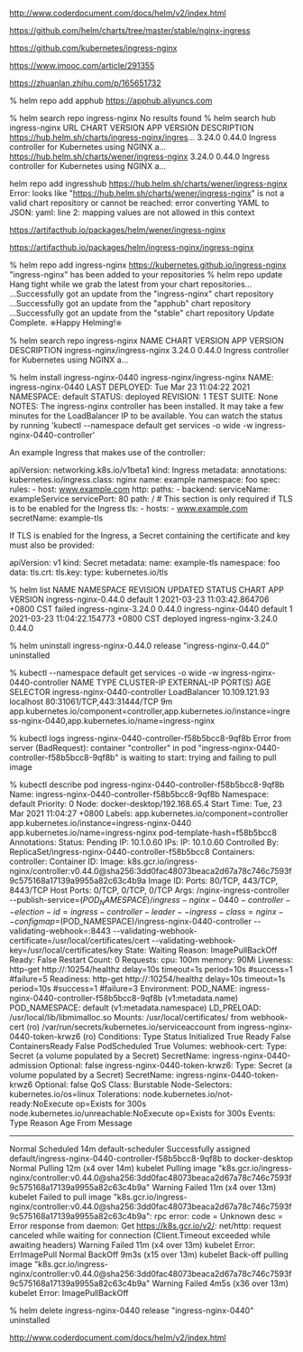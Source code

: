 http://www.coderdocument.com/docs/helm/v2/index.html

https://github.com/helm/charts/tree/master/stable/nginx-ingress


https://github.com/kubernetes/ingress-nginx

https://www.imooc.com/article/291355

https://zhuanlan.zhihu.com/p/165651732


 % helm repo add apphub https://apphub.aliyuncs.com

% helm search repo  ingress-nginx
No results found
% helm search hub ingress-nginx
URL                                               	CHART VERSION	APP VERSION	DESCRIPTION
https://hub.helm.sh/charts/ingress-nginx/ingres...	3.24.0       	0.44.0     	Ingress controller for Kubernetes using NGINX a...
https://hub.helm.sh/charts/wener/ingress-nginx    	3.24.0       	0.44.0     	Ingress controller for Kubernetes using NGINX a...

helm repo add ingresshub  https://hub.helm.sh/charts/wener/ingress-nginx 
Error: looks like "https://hub.helm.sh/charts/wener/ingress-nginx" is not a valid chart repository or cannot be reached: error converting YAML to JSON: yaml: line 2: mapping values are not allowed in this context

https://artifacthub.io/packages/helm/wener/ingress-nginx

https://artifacthub.io/packages/helm/ingress-nginx/ingress-nginx


 % helm repo add ingress-nginx https://kubernetes.github.io/ingress-nginx
"ingress-nginx" has been added to your repositories
% helm repo update
Hang tight while we grab the latest from your chart repositories...
...Successfully got an update from the "ingress-nginx" chart repository
...Successfully got an update from the "apphub" chart repository
...Successfully got an update from the "stable" chart repository
Update Complete. ⎈Happy Helming!⎈

 % helm search repo ingress-nginx
NAME                       	CHART VERSION	APP VERSION	DESCRIPTION
ingress-nginx/ingress-nginx	3.24.0       	0.44.0     	Ingress controller for Kubernetes using NGINX a...

 % helm install ingress-nginx-0440  ingress-nginx/ingress-nginx
NAME: ingress-nginx-0440
LAST DEPLOYED: Tue Mar 23 11:04:22 2021
NAMESPACE: default
STATUS: deployed
REVISION: 1
TEST SUITE: None
NOTES:
The ingress-nginx controller has been installed.
It may take a few minutes for the LoadBalancer IP to be available.
You can watch the status by running 'kubectl --namespace default get services -o wide -w ingress-nginx-0440-controller'

An example Ingress that makes use of the controller:

  apiVersion: networking.k8s.io/v1beta1
  kind: Ingress
  metadata:
    annotations:
      kubernetes.io/ingress.class: nginx
    name: example
    namespace: foo
  spec:
    rules:
      - host: www.example.com
        http:
          paths:
            - backend:
                serviceName: exampleService
                servicePort: 80
              path: /
    # This section is only required if TLS is to be enabled for the Ingress
    tls:
        - hosts:
            - www.example.com
          secretName: example-tls

If TLS is enabled for the Ingress, a Secret containing the certificate and key must also be provided:

  apiVersion: v1
  kind: Secret
  metadata:
    name: example-tls
    namespace: foo
  data:
    tls.crt: <base64 encoded cert>
    tls.key: <base64 encoded key>
  type: kubernetes.io/tls

% helm list
NAME                	NAMESPACE	REVISION	UPDATED                             	STATUS  	CHART               	APP VERSION
ingress-nginx-0.44.0	default  	1       	2021-03-23 11:03:42.864706 +0800 CST	failed  	ingress-nginx-3.24.0	0.44.0
ingress-nginx-0440  	default  	1       	2021-03-23 11:04:22.154773 +0800 CST	deployed	ingress-nginx-3.24.0	0.44.0

 % helm uninstall ingress-nginx-0.44.0
release "ingress-nginx-0.44.0" uninstalled

% kubectl --namespace default get services -o wide -w ingress-nginx-0440-controller
NAME                            TYPE           CLUSTER-IP      EXTERNAL-IP   PORT(S)                      AGE   SELECTOR
ingress-nginx-0440-controller   LoadBalancer   10.109.121.93   localhost     80:31061/TCP,443:31444/TCP   9m    app.kubernetes.io/component=controller,app.kubernetes.io/instance=ingress-nginx-0440,app.kubernetes.io/name=ingress-nginx

 % kubectl logs ingress-nginx-0440-controller-f58b5bcc8-9qf8b
Error from server (BadRequest): container "controller" in pod "ingress-nginx-0440-controller-f58b5bcc8-9qf8b" is waiting to start: trying and failing to pull image


% kubectl describe pod  ingress-nginx-0440-controller-f58b5bcc8-9qf8b
Name:         ingress-nginx-0440-controller-f58b5bcc8-9qf8b
Namespace:    default
Priority:     0
Node:         docker-desktop/192.168.65.4
Start Time:   Tue, 23 Mar 2021 11:04:27 +0800
Labels:       app.kubernetes.io/component=controller
              app.kubernetes.io/instance=ingress-nginx-0440
              app.kubernetes.io/name=ingress-nginx
              pod-template-hash=f58b5bcc8
Annotations:  <none>
Status:       Pending
IP:           10.1.0.60
IPs:
  IP:           10.1.0.60
Controlled By:  ReplicaSet/ingress-nginx-0440-controller-f58b5bcc8
Containers:
  controller:
    Container ID:
    Image:         k8s.gcr.io/ingress-nginx/controller:v0.44.0@sha256:3dd0fac48073beaca2d67a78c746c7593f9c575168a17139a9955a82c63c4b9a
    Image ID:
    Ports:         80/TCP, 443/TCP, 8443/TCP
    Host Ports:    0/TCP, 0/TCP, 0/TCP
    Args:
      /nginx-ingress-controller
      --publish-service=$(POD_NAMESPACE)/ingress-nginx-0440-controller
      --election-id=ingress-controller-leader
      --ingress-class=nginx
      --configmap=$(POD_NAMESPACE)/ingress-nginx-0440-controller
      --validating-webhook=:8443
      --validating-webhook-certificate=/usr/local/certificates/cert
      --validating-webhook-key=/usr/local/certificates/key
    State:          Waiting
      Reason:       ImagePullBackOff
    Ready:          False
    Restart Count:  0
    Requests:
      cpu:      100m
      memory:   90Mi
    Liveness:   http-get http://:10254/healthz delay=10s timeout=1s period=10s #success=1 #failure=5
    Readiness:  http-get http://:10254/healthz delay=10s timeout=1s period=10s #success=1 #failure=3
    Environment:
      POD_NAME:       ingress-nginx-0440-controller-f58b5bcc8-9qf8b (v1:metadata.name)
      POD_NAMESPACE:  default (v1:metadata.namespace)
      LD_PRELOAD:     /usr/local/lib/libmimalloc.so
    Mounts:
      /usr/local/certificates/ from webhook-cert (ro)
      /var/run/secrets/kubernetes.io/serviceaccount from ingress-nginx-0440-token-krwz6 (ro)
Conditions:
  Type              Status
  Initialized       True
  Ready             False
  ContainersReady   False
  PodScheduled      True
Volumes:
  webhook-cert:
    Type:        Secret (a volume populated by a Secret)
    SecretName:  ingress-nginx-0440-admission
    Optional:    false
  ingress-nginx-0440-token-krwz6:
    Type:        Secret (a volume populated by a Secret)
    SecretName:  ingress-nginx-0440-token-krwz6
    Optional:    false
QoS Class:       Burstable
Node-Selectors:  kubernetes.io/os=linux
Tolerations:     node.kubernetes.io/not-ready:NoExecute op=Exists for 300s
                 node.kubernetes.io/unreachable:NoExecute op=Exists for 300s
Events:
  Type     Reason     Age                  From               Message
  ----     ------     ----                 ----               -------
  Normal   Scheduled  14m                  default-scheduler  Successfully assigned default/ingress-nginx-0440-controller-f58b5bcc8-9qf8b to docker-desktop
  Normal   Pulling    12m (x4 over 14m)    kubelet            Pulling image "k8s.gcr.io/ingress-nginx/controller:v0.44.0@sha256:3dd0fac48073beaca2d67a78c746c7593f9c575168a17139a9955a82c63c4b9a"
  Warning  Failed     11m (x4 over 13m)    kubelet            Failed to pull image "k8s.gcr.io/ingress-nginx/controller:v0.44.0@sha256:3dd0fac48073beaca2d67a78c746c7593f9c575168a17139a9955a82c63c4b9a": rpc error: code = Unknown desc = Error response from daemon: Get https://k8s.gcr.io/v2/: net/http: request canceled while waiting for connection (Client.Timeout exceeded while awaiting headers)
  Warning  Failed     11m (x4 over 13m)    kubelet            Error: ErrImagePull
  Normal   BackOff    9m3s (x15 over 13m)  kubelet            Back-off pulling image "k8s.gcr.io/ingress-nginx/controller:v0.44.0@sha256:3dd0fac48073beaca2d67a78c746c7593f9c575168a17139a9955a82c63c4b9a"
  Warning  Failed     4m5s (x36 over 13m)  kubelet            Error: ImagePullBackOff

  % helm delete ingress-nginx-0440
release "ingress-nginx-0440" uninstalled


http://www.coderdocument.com/docs/helm/v2/index.html

